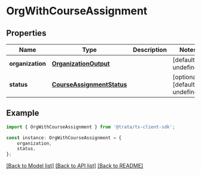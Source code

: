 # OrgWithCourseAssignment


## Properties

Name | Type | Description | Notes
------------ | ------------- | ------------- | -------------
**organization** | [**OrganizationOutput**](OrganizationOutput.md) |  | [default to undefined]
**status** | [**CourseAssignmentStatus**](CourseAssignmentStatus.md) |  | [optional] [default to undefined]

## Example

```typescript
import { OrgWithCourseAssignment } from '@trata/ts-client-sdk';

const instance: OrgWithCourseAssignment = {
    organization,
    status,
};
```

[[Back to Model list]](../README.md#documentation-for-models) [[Back to API list]](../README.md#documentation-for-api-endpoints) [[Back to README]](../README.md)
